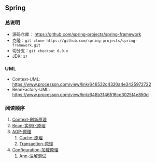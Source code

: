 ## Spring
### 总说明
- 源码仓库： https://github.com/spring-projects/spring-framework
- 克隆：`git clone https://github.com/spring-projects/spring-framework.git`
- 切分支：`git checkout 6.0.x`
- JDK: `17`

### UML
- Context-UML: https://www.processon.com/view/link/648532c4320a4e3425972722
- BeanFactory-UML: https://www.processon.com/view/link/648b3146516ce3025f4e850d

### 阅读顺序
1. [Context-刷新原理](Context-刷新原理.md)
2. [Bean-实例化原理](Bean-实例化原理.md)
3. [AOP-原理](AOP-原理.md)
    1. [Cache-原理](Cache-原理.md)
    2. [Transaction-原理](Transaction-原理.md)
4. [Configuration-加载原理](Configuration-加载原理.md)
    1. [Ann-注解测试](Ann-注解测试.md)
